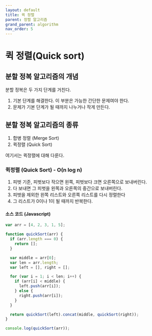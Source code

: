 ```yaml
---
layout: default
title: 퀵 정렬
parent: 정렬 알고리즘
grand_parent: algorithm
nav_order: 5
---
```


# 퀵 정렬(Quick sort)

## 분할 정복 알고리즘의 개념

분할 정복은 두 가지 단계를 거친다.

1. 기본 단계를 해결한다. 이 부분은 가능한 간단한 문제여야 한다.
2. 문제가 기본 단계가 될 때까지 나누거나 작게 만든다.

## 분할 정복 알고리즘의 종류

1. 합병 정렬 (Merge Sort)
2. 퀵정렬 (Quick Sort)

여기서는 퀵정렬에 대해 다룬다.

### 퀵정렬 (Quick Sort) - O(n log n)

1. 피벗 기준, 피벗보다 작으면 왼쪽, 피벗보다 크면 오른쪽으로 보내버린다.
2. 다 보내면 그 피벗을 왼쪽과 오른쪽의 중간으로 보내버린다.
3. 피벗을 제외한 왼쪽 리스트와 오른쪽 리스트를 다시 정렬한다
4. 그 리스트가 0이나 1이 될 때까지 반복한다.

#### 소스 코드 (Javascript)

```javascript
var arr = [4, 2, 3, 1, 5];

function quickSort(arr) {
  if (arr.length === 0) {
    return [];
  }

  var middle = arr[0];
  var len = arr.length;
  var left = [], right = [];

  for (var i = 1; i < len; i++) {
    if (arr[i] < middle) {
      left.push(arr[i]);
    } else {
      right.push(arr[i]);
    }
  }

  return quickSort(left).concat(middle, quickSort(right));
}

console.log(quickSort(arr));
```
